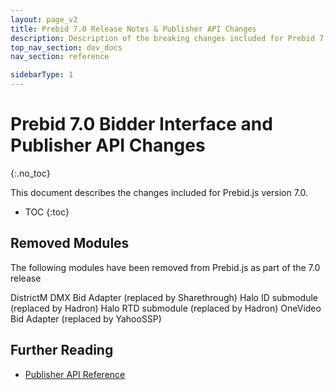 ```yaml
---
layout: page_v2
title: Prebid 7.0 Release Notes & Publisher API Changes
description: Description of the breaking changes included for Prebid 7.0
top_nav_section: dev_docs
nav_section: reference

sidebarType: 1
---
```




# Prebid 7.0 Bidder Interface and Publisher API Changes
{:.no_toc}

This document describes the changes included for Prebid.js version 7.0.

* TOC
{:toc}

## Removed Modules

The following modules have been removed from Prebid.js as part of the 7.0 release

DistrictM DMX Bid Adapter (replaced by Sharethrough)
Halo ID submodule (replaced by Hadron)
Halo RTD submodule (replaced by Hadron)
OneVideo Bid Adapter (replaced by YahooSSP)


## Further Reading

+ [Publisher API Reference]({{site.baseurl}}/dev-docs/publisher-api-reference.html)

